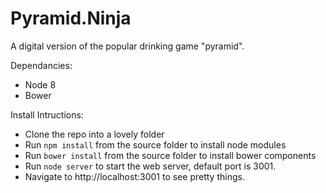 # Pyramid.Ninja
A digital version of the popular drinking game "pyramid".

Dependancies:
* Node 8
* Bower

Install Intructions:
* Clone the repo into a lovely folder
* Run `npm install` from the source folder to install node modules
* Run `bower install` from the source folder to install bower components
* Run `node server` to start the web server, default port is 3001.
* Navigate to http://localhost:3001 to see pretty things.
